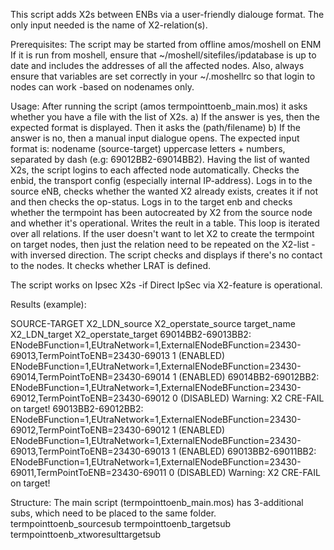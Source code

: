 This script adds X2s between ENBs via a user-friendly dialouge format.
The only input needed is the name of X2-relation(s).

Prerequisites:
The script may be started from offline amos/moshell on ENM
If it is run from moshell, ensure that ~/moshell/sitefiles/ipdatabase is up to date and includes the addresses of all the affected nodes.
Also, always ensure that variables are set correctly in your ~/.moshellrc so that login to nodes can work -based on nodenames only.

Usage:
After running the script (amos termpointtoenb_main.mos) it asks whether you have a file with the list of X2s.
a) If the answer is yes, then the expected format is displayed.
Then it asks the (path/filename)
b) If the answer is no, then a manual input dialogue opens.
The expected input format is: nodename (source-target) uppercase letters + numbers, separated by dash (e.g: 69012BB2-69014BB2).
Having the list of wanted X2s, the script logins to each affected node automatically.
Checks the enbid, the transport config (especially internal IP-address).
Logs in to the source eNB, checks whether the wanted X2 already exists, creates it if not and then checks the op-status.
Logs in to the target enb and checks whether the termpoint has been autocreated by X2 from the source node and whether it's operational.
Writes the reult in a table.
This loop is iterated over all relations.
If the user doesn't want to let X2 to create the termpoint on target nodes, then just the relation need to be repeated on the X2-list -with inversed direction.
The script checks and displays if there's no contact to the nodes.
It checks whether LRAT is defined.

The script works on Ipsec X2s -if Direct IpSec via X2-feature is operational.

Results (example):

SOURCE-TARGET X2_LDN_source X2_operstate_source target_name X2_LDN_target X2_operstate_target
69014BB2-69013BB2: ENodeBFunction=1,EUtraNetwork=1,ExternalENodeBFunction=23430-69013,TermPointToENB=23430-69013 1 (ENABLED) ENodeBFunction=1,EUtraNetwork=1,ExternalENodeBFunction=23430-69014,TermPointToENB=23430-69014 1 (ENABLED)
69014BB2-69012BB2: ENodeBFunction=1,EUtraNetwork=1,ExternalENodeBFunction=23430-69012,TermPointToENB=23430-69012 0 (DISABLED) Warning: X2 CRE-FAIL on target!
69013BB2-69012BB2: ENodeBFunction=1,EUtraNetwork=1,ExternalENodeBFunction=23430-69012,TermPointToENB=23430-69012 1 (ENABLED) ENodeBFunction=1,EUtraNetwork=1,ExternalENodeBFunction=23430-69013,TermPointToENB=23430-69013 1 (ENABLED)
69013BB2-69011BB2: ENodeBFunction=1,EUtraNetwork=1,ExternalENodeBFunction=23430-69011,TermPointToENB=23430-69011 0 (DISABLED) Warning: X2 CRE-FAIL on target!

Structure:
The main script (termpointtoenb_main.mos) has 3-additional subs, which need to be placed to the same folder.
termpointtoenb_sourcesub
termpointtoenb_targetsub
termpointtoenb_xtworesulttargetsub
